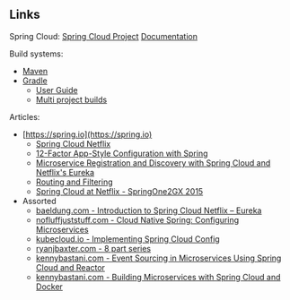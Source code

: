 Links
--------------------------------------------------------------------------------
Spring Cloud:
[Spring Cloud Project](http://projects.spring.io/spring-cloud/)
[Documentation](http://cloud.spring.io/spring-cloud-static/Camden.SR4/)

Build systems:
- [Maven](http://maven.apache.org)
- [Gradle](https://gradle.org)
    - [User Guide](https://docs.gradle.org/current/userguide/userguide.html)
    - [Multi project builds](https://docs.gradle.org/current/userguide/intro_multi_project_builds.html)

Articles:
- [https://spring.io](https://spring.io)
    - [Spring Cloud Netflix](http://cloud.spring.io/spring-cloud-netflix/spring-cloud-netflix.html)
    - [12-Factor App-Style Configuration with Spring](https://spring.io/blog/2015/01/13/configuring-it-all-out-or-12-factor-app-style-configuration-with-spring)
    - [Microservice Registration and Discovery with Spring Cloud and Netflix's Eureka](https://spring.io/blog/2015/01/20/microservice-registration-and-discovery-with-spring-cloud-and-netflix-s-eureka)
    - [Routing and Filtering](https://spring.io/guides/gs/routing-and-filtering/)
    - [Spring Cloud at Netflix - SpringOne2GX 2015](https://libraries.io/github/netflix-spring-one)
- Assorted
    - [baeldung.com - Introduction to Spring Cloud Netflix – Eureka](http://www.baeldung.com/spring-cloud-netflix-eureka)
    - [nofluffjuststuff.com - Cloud Native Spring: Configuring Microservices](https://nofluffjuststuff.com/magazine/2016/06/cloud_native_spring_configuring_microservices)
    - [kubecloud.io - Implementing Spring Cloud Config](http://kubecloud.io/guide-spring-cloud-config/)
    - [ryanjbaxter.com - 8 part series](http://ryanjbaxter.com/2015/09/14/building-cloud-native-apps-with-spring-part-1/)
    - [kennybastani.com - Event Sourcing in Microservices Using Spring Cloud and Reactor](http://www.kennybastani.com/2016/04/event-sourcing-microservices-spring-cloud.html)
    - [kennybastani.com - Building Microservices with Spring Cloud and Docker](http://www.kennybastani.com/2015/07/spring-cloud-docker-microservices.html)


